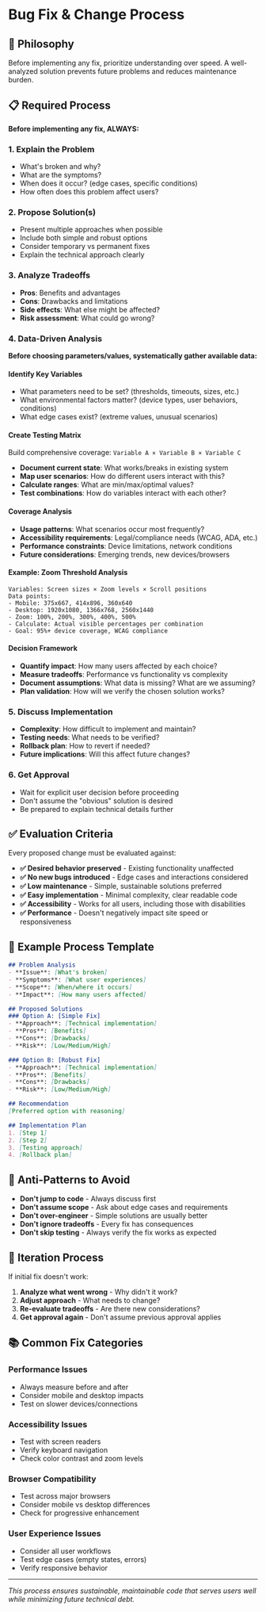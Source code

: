 # Bug Fix & Change Process

## 🎯 Philosophy
Before implementing any fix, prioritize understanding over speed. A well-analyzed solution prevents future problems and reduces maintenance burden.

## 📋 Required Process
**Before implementing any fix, ALWAYS:**

### 1. **Explain the Problem**
- What's broken and why?
- What are the symptoms?
- When does it occur? (edge cases, specific conditions)
- How often does this problem affect users?

### 2. **Propose Solution(s)**
- Present multiple approaches when possible
- Include both simple and robust options
- Consider temporary vs permanent fixes
- Explain the technical approach clearly

### 3. **Analyze Tradeoffs**
- **Pros**: Benefits and advantages
- **Cons**: Drawbacks and limitations
- **Side effects**: What else might be affected?
- **Risk assessment**: What could go wrong?

### 4. **Data-Driven Analysis**
**Before choosing parameters/values, systematically gather available data:**

#### **Identify Key Variables**
- What parameters need to be set? (thresholds, timeouts, sizes, etc.)
- What environmental factors matter? (device types, user behaviors, conditions)
- What edge cases exist? (extreme values, unusual scenarios)

#### **Create Testing Matrix**
Build comprehensive coverage: `Variable A × Variable B × Variable C`
- **Document current state**: What works/breaks in existing system
- **Map user scenarios**: How do different users interact with this?
- **Calculate ranges**: What are min/max/optimal values?
- **Test combinations**: How do variables interact with each other?

#### **Coverage Analysis**
- **Usage patterns**: What scenarios occur most frequently?
- **Accessibility requirements**: Legal/compliance needs (WCAG, ADA, etc.)
- **Performance constraints**: Device limitations, network conditions
- **Future considerations**: Emerging trends, new devices/browsers

#### **Example: Zoom Threshold Analysis**
```
Variables: Screen sizes × Zoom levels × Scroll positions
Data points: 
- Mobile: 375x667, 414x896, 360x640
- Desktop: 1920x1080, 1366x768, 2560x1440
- Zoom: 100%, 200%, 300%, 400%, 500%
- Calculate: Actual visible percentages per combination
- Goal: 95%+ device coverage, WCAG compliance
```

#### **Decision Framework**
- **Quantify impact**: How many users affected by each choice?
- **Measure tradeoffs**: Performance vs functionality vs complexity
- **Document assumptions**: What data is missing? What are we assuming?
- **Plan validation**: How will we verify the chosen solution works?

### 5. **Discuss Implementation**
- **Complexity**: How difficult to implement and maintain?
- **Testing needs**: What needs to be verified?
- **Rollback plan**: How to revert if needed?
- **Future implications**: Will this affect future changes?

### 6. **Get Approval**
- Wait for explicit user decision before proceeding
- Don't assume the "obvious" solution is desired
- Be prepared to explain technical details further

## ✅ Evaluation Criteria
Every proposed change must be evaluated against:

- **✅ Desired behavior preserved** - Existing functionality unaffected
- **✅ No new bugs introduced** - Edge cases and interactions considered
- **✅ Low maintenance** - Simple, sustainable solutions preferred
- **✅ Easy implementation** - Minimal complexity, clear readable code
- **✅ Accessibility** - Works for all users, including those with disabilities
- **✅ Performance** - Doesn't negatively impact site speed or responsiveness

## 📝 Example Process Template

```markdown
## Problem Analysis
- **Issue**: [What's broken]
- **Symptoms**: [What user experiences]
- **Scope**: [When/where it occurs]
- **Impact**: [How many users affected]

## Proposed Solutions
### Option A: [Simple Fix]
- **Approach**: [Technical implementation]
- **Pros**: [Benefits]
- **Cons**: [Drawbacks]
- **Risk**: [Low/Medium/High]

### Option B: [Robust Fix]
- **Approach**: [Technical implementation]
- **Pros**: [Benefits]
- **Cons**: [Drawbacks]
- **Risk**: [Low/Medium/High]

## Recommendation
[Preferred option with reasoning]

## Implementation Plan
1. [Step 1]
2. [Step 2]
3. [Testing approach]
4. [Rollback plan]
```

## 🚨 Anti-Patterns to Avoid
- **Don't jump to code** - Always discuss first
- **Don't assume scope** - Ask about edge cases and requirements
- **Don't over-engineer** - Simple solutions are usually better
- **Don't ignore tradeoffs** - Every fix has consequences
- **Don't skip testing** - Always verify the fix works as expected

## 🔄 Iteration Process
If initial fix doesn't work:
1. **Analyze what went wrong** - Why didn't it work?
2. **Adjust approach** - What needs to change?
3. **Re-evaluate tradeoffs** - Are there new considerations?
4. **Get approval again** - Don't assume previous approval applies

## 📚 Common Fix Categories

### **Performance Issues**
- Always measure before and after
- Consider mobile and desktop impacts
- Test on slower devices/connections

### **Accessibility Issues**
- Test with screen readers
- Verify keyboard navigation
- Check color contrast and zoom levels

### **Browser Compatibility**
- Test across major browsers
- Consider mobile vs desktop differences
- Check for progressive enhancement

### **User Experience Issues**
- Consider all user workflows
- Test edge cases (empty states, errors)
- Verify responsive behavior

---
*This process ensures sustainable, maintainable code that serves users well while minimizing future technical debt.*